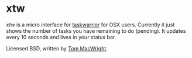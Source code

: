 # xtw

*xtw* is a micro interface for [taskwarrior](http://taskwarrior.org/projects/show/taskwarrior)
for OSX users. Currently it just shows the number of tasks you have remaining
to do (pending). It updates every 10 seconds and lives in your status bar.



Licensed BSD, written by [Tom MacWright](http://macwright.org/).
